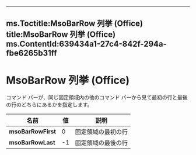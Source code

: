 

---
ms.Toctitle:MsoBarRow 列挙 (Office)
title:MsoBarRow 列挙 (Office)
ms.ContentId:639434a1-27c4-842f-294a-fbe6265b31ff
---
# MsoBarRow 列挙 (Office)




コマンド バーが、同じ固定領域内の他のコマンド バーから見て最初の行と最後の行のどちらにあるかを指定します。

|**名前**|**値**|**説明**|
|---|---|---|
|**msoBarRowFirst**|0|固定領域の最初の行|
|**msoBarRowLast**|-1|固定領域の最後の行|




